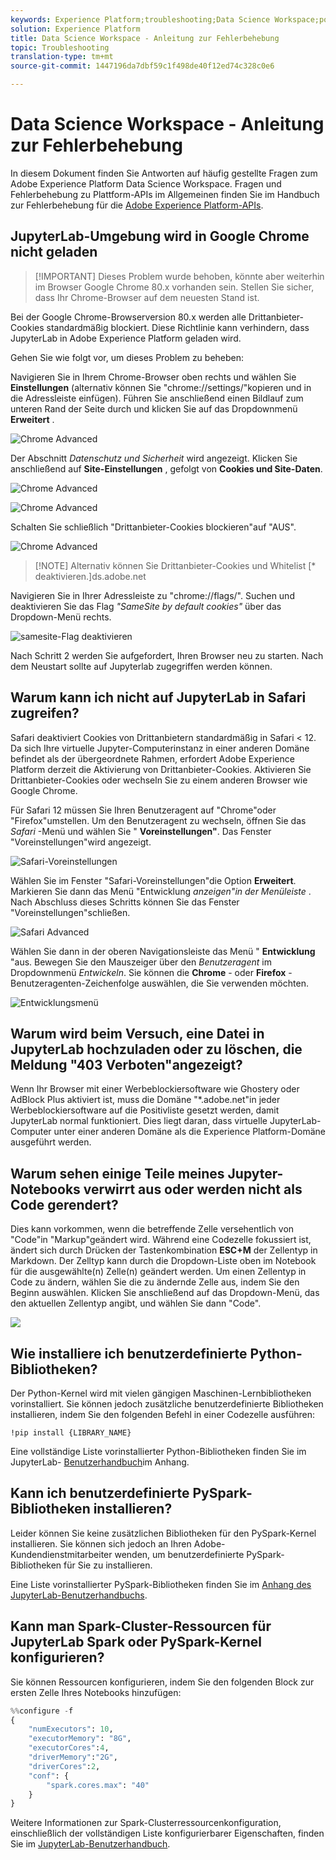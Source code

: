 ```yaml
---
keywords: Experience Platform;troubleshooting;Data Science Workspace;popular topics
solution: Experience Platform
title: Data Science Workspace - Anleitung zur Fehlerbehebung
topic: Troubleshooting
translation-type: tm+mt
source-git-commit: 1447196da7dbf59c1f498de40f12ed74c328c0e6

---
```



# Data Science Workspace - Anleitung zur Fehlerbehebung

In diesem Dokument finden Sie Antworten auf häufig gestellte Fragen zum Adobe Experience Platform Data Science Workspace. Fragen und Fehlerbehebung zu Plattform-APIs im Allgemeinen finden Sie im Handbuch zur Fehlerbehebung für die [Adobe Experience Platform-APIs](../landing/troubleshooting.md).

## JupyterLab-Umgebung wird in Google Chrome nicht geladen

>[!IMPORTANT] Dieses Problem wurde behoben, könnte aber weiterhin im Browser Google Chrome 80.x vorhanden sein. Stellen Sie sicher, dass Ihr Chrome-Browser auf dem neuesten Stand ist.

Bei der Google Chrome-Browserversion 80.x werden alle Drittanbieter-Cookies standardmäßig blockiert. Diese Richtlinie kann verhindern, dass JupyterLab in Adobe Experience Platform geladen wird.

Gehen Sie wie folgt vor, um dieses Problem zu beheben:

Navigieren Sie in Ihrem Chrome-Browser oben rechts und wählen Sie **Einstellungen** (alternativ können Sie &quot;chrome://settings/&quot;kopieren und in die Adressleiste einfügen). Führen Sie anschließend einen Bildlauf zum unteren Rand der Seite durch und klicken Sie auf das Dropdownmenü **Erweitert** .

![Chrome Advanced](./images/faq/chrome-advanced.png)

Der Abschnitt *Datenschutz und Sicherheit* wird angezeigt. Klicken Sie anschließend auf **Site-Einstellungen** , gefolgt von **Cookies und Site-Daten**.

![Chrome Advanced](./images/faq/privacy-security.png)

![Chrome Advanced](./images/faq/cookies.png)

Schalten Sie schließlich &quot;Drittanbieter-Cookies blockieren&quot;auf &quot;AUS&quot;.

![Chrome Advanced](./images/faq/toggle-off.png)

>[!NOTE] Alternativ können Sie Drittanbieter-Cookies und Whitelist [* deaktivieren.]ds.adobe.net

Navigieren Sie in Ihrer Adressleiste zu &quot;chrome://flags/&quot;. Suchen und deaktivieren Sie das Flag *&quot;SameSite by default cookies&quot;* über das Dropdown-Menü rechts.

![samesite-Flag deaktivieren](./images/faq/samesite-flag.png)

Nach Schritt 2 werden Sie aufgefordert, Ihren Browser neu zu starten. Nach dem Neustart sollte auf Jupyterlab zugegriffen werden können.

## Warum kann ich nicht auf JupyterLab in Safari zugreifen?

Safari deaktiviert Cookies von Drittanbietern standardmäßig in Safari &lt; 12. Da sich Ihre virtuelle Jupyter-Computerinstanz in einer anderen Domäne befindet als der übergeordnete Rahmen, erfordert Adobe Experience Platform derzeit die Aktivierung von Drittanbieter-Cookies. Aktivieren Sie Drittanbieter-Cookies oder wechseln Sie zu einem anderen Browser wie Google Chrome.

Für Safari 12 müssen Sie Ihren Benutzeragent auf &quot;Chrome&quot;oder &quot;Firefox&quot;umstellen. Um den Benutzeragent zu wechseln, öffnen Sie das *Safari* -Menü und wählen Sie &quot; **Voreinstellungen&quot;**. Das Fenster &quot;Voreinstellungen&quot;wird angezeigt.

![Safari-Voreinstellungen](./images/faq/preferences.png)

Wählen Sie im Fenster &quot;Safari-Voreinstellungen&quot;die Option **Erweitert**. Markieren Sie dann das Menü &quot;Entwicklung *anzeigen&quot;in der Menüleiste* . Nach Abschluss dieses Schritts können Sie das Fenster &quot;Voreinstellungen&quot;schließen.

![Safari Advanced](./images/faq/advanced.png)

Wählen Sie dann in der oberen Navigationsleiste das Menü &quot; **Entwicklung** &quot;aus. Bewegen Sie den Mauszeiger über den *Benutzeragent* im Dropdownmenü *Entwickeln*. Sie können die **Chrome** - oder **Firefox** -Benutzeragenten-Zeichenfolge auswählen, die Sie verwenden möchten.

![Entwicklungsmenü](./images/faq/user-agent.png)

## Warum wird beim Versuch, eine Datei in JupyterLab hochzuladen oder zu löschen, die Meldung &quot;403 Verboten&quot;angezeigt?

Wenn Ihr Browser mit einer Werbeblockiersoftware wie Ghostery oder AdBlock Plus aktiviert ist, muss die Domäne &quot;\*.adobe.net&quot;in jeder Werbeblockiersoftware auf die Positivliste gesetzt werden, damit JupyterLab normal funktioniert. Dies liegt daran, dass virtuelle JupyterLab-Computer unter einer anderen Domäne als die Experience Platform-Domäne ausgeführt werden.

## Warum sehen einige Teile meines Jupyter-Notebooks verwirrt aus oder werden nicht als Code gerendert?

Dies kann vorkommen, wenn die betreffende Zelle versehentlich von &quot;Code&quot;in &quot;Markup&quot;geändert wird. Während eine Codezelle fokussiert ist, ändert sich durch Drücken der Tastenkombination **ESC+M** der Zellentyp in Markdown. Der Zelltyp kann durch die Dropdown-Liste oben im Notebook für die ausgewählte(n) Zelle(n) geändert werden. Um einen Zellentyp in Code zu ändern, wählen Sie die zu ändernde Zelle aus, indem Sie den Beginn auswählen. Klicken Sie anschließend auf das Dropdown-Menü, das den aktuellen Zellentyp angibt, und wählen Sie dann &quot;Code&quot;.

![](./images/faq/code_type.png)

## Wie installiere ich benutzerdefinierte Python-Bibliotheken?

Der Python-Kernel wird mit vielen gängigen Maschinen-Lernbibliotheken vorinstalliert. Sie können jedoch zusätzliche benutzerdefinierte Bibliotheken installieren, indem Sie den folgenden Befehl in einer Codezelle ausführen:

```shell
!pip install {LIBRARY_NAME}
```

Eine vollständige Liste vorinstallierter Python-Bibliotheken finden Sie im JupyterLab- [Benutzerhandbuch](./jupyterlab/overview.md#supported-libraries)im Anhang.

## Kann ich benutzerdefinierte PySpark-Bibliotheken installieren?

Leider können Sie keine zusätzlichen Bibliotheken für den PySpark-Kernel installieren. Sie können sich jedoch an Ihren Adobe-Kundendienstmitarbeiter wenden, um benutzerdefinierte PySpark-Bibliotheken für Sie zu installieren.

Eine Liste vorinstallierter PySpark-Bibliotheken finden Sie im [Anhang des JupyterLab-Benutzerhandbuchs](./jupyterlab/overview.md#supported-libraries).

## Kann man Spark-Cluster-Ressourcen für JupyterLab Spark oder PySpark-Kernel konfigurieren?

Sie können Ressourcen konfigurieren, indem Sie den folgenden Block zur ersten Zelle Ihres Notebooks hinzufügen:

```python
%%configure -f 
{
    "numExecutors": 10,
    "executorMemory": "8G",
    "executorCores":4,
    "driverMemory":"2G",
    "driverCores":2,
    "conf": {
        "spark.cores.max": "40"
    }
}
```

Weitere Informationen zur Spark-Clusterressourcenkonfiguration, einschließlich der vollständigen Liste konfigurierbarer Eigenschaften, finden Sie im [JupyterLab-Benutzerhandbuch](./jupyterlab/overview.md#kernels).